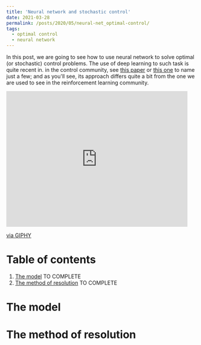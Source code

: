 ```yaml
---
title: 'Neural network and stochastic control'
date: 2021-03-28
permalink: /posts/2020/05/neural-net_optimal-control/
tags:
  - optimal control
  - neural network
---
```




In this post, we are going to see how to use neural network to solve optimal (or stochastic) control problems. The use of deep learning to such task is quite recent in. 
in the control community, see [this paper](https://www.pnas.org/content/pnas/115/34/8505.full.pdf) or [this one](https://arxiv.org/pdf/1812.05916.pdf) to name just a few; and as you'll see, its approach differs quite a bit from the one we are used to see in the reinforcement learning community. 

<iframe src="https://giphy.com/embed/ix8yJ9ZwYW5zJprbTN" width="480" height="360" frameBorder="0" class="giphy-embed" allowFullScreen></iframe><p><a href="https://giphy.com/gifs/ix8yJ9ZwYW5zJprbTN">via GIPHY</a></p>


# Table of contents
1. [The model](#whatIs)
TO COMPLETE
2. [The method of resolution](#example)
TO COMPLETE


# The model 

# The method of resolution
